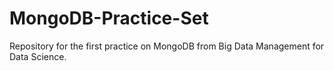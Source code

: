 # MongoDB-Practice-Set
Repository for the first practice on MongoDB from Big Data Management for Data Science.

